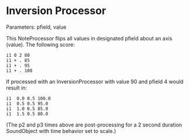 Inversion Processor 
===================

Parameters: pfield, value

This NoteProcessor flips all values in designated pfield about an axis
(value). The following score:

    i1 0 2 80
    i1 + . 85
    i1 + . 95
    i1 + . 100

If processed with an InversionProcessor with value 90 and pfield 4 would
result in:

    i1  0.0 0.5 100.0
    i1  0.5 0.5 95.0
    i1  1.0 0.5 85.0
    i1  1.5 0.5 80.0    

(The p2 and p3 times above are post-processing for a 2 second duration
SoundObject with time behavior set to scale.)
